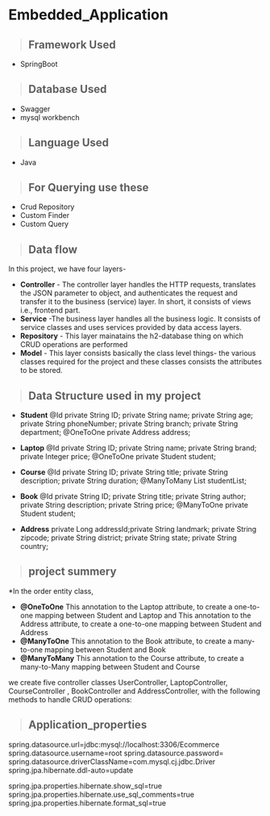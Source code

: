 # Embedded_Application
>## Framework Used 
 * SpringBoot
>## Database Used 
 * Swagger
 * mysql workbench
>## Language Used
* Java
>## For Querying use these
* Crud Repository
* Custom Finder
* Custom Query
>## Data flow
In this project, we have four layers-
* **Controller** - The controller layer handles the HTTP requests, translates the JSON parameter to object, and authenticates the request and transfer it to the business (service) layer. In short, it consists of views i.e., frontend part.
* **Service** -The business layer handles all the business logic. It consists of service classes and uses services provided by data access layers.
* **Repository** - This layer mainatains the h2-database thing on which CRUD operations are performed
* **Model** - This layer consists basically the class level things- the various classes required for the project and these classes consists the attributes to be stored.
>## Data Structure used in my project
* **Student** 
@Id
private String ID;
private String name;
private String age;
private String phoneNumber;
private String branch;
private String department;
@OneToOne
private Address address;

* **Laptop**
@Id
private String ID;
private String name;
private String brand;
private Integer price;
@OneToOne
private Student student;

* **Course**
@Id
private String ID;
private String title;
private String description;
private String duration;
@ManyToMany
List<Student> studentList;

* **Book**
@Id
private String ID;
private String title;
private String author;
private String description;
private String price;
@ManyToOne
private Student student;

* **Address**
private Long addressId;private String landmark;
private String zipcode;
private String district;
private String state;
private String country;
>## project summery

*In the order entity class, 
* **@OneToOne**
This annotation to the Laptop attribute, to create a one-to-one mapping between Student and Laptop and 
This annotation to the Address attribute, to create a one-to-one mapping between Student and Address 
* **@ManyToOne**
This annotation to the Book attribute, to create a many-to-one mapping between Student and Book
* **@ManyToMany**
This annotation to the Course attribute, to create a many-to-Many mapping between Student and Course

we create five controller classes UserController, LaptopController, CourseController , BookController and AddressController, with the following methods to handle CRUD operations:

>## Application_properties
spring.datasource.url=jdbc:mysql://localhost:3306/Ecommerce
spring.datasource.username=root
spring.datasource.password=<password>
spring.datasource.driverClassName=com.mysql.cj.jdbc.Driver
spring.jpa.hibernate.ddl-auto=update

spring.jpa.properties.hibernate.show_sql=true
spring.jpa.properties.hibernate.use_sql_comments=true
spring.jpa.properties.hibernate.format_sql=true 
